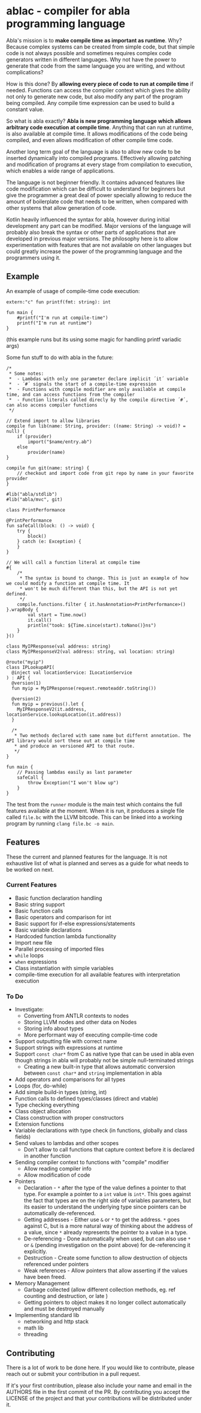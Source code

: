 # ablac - compiler for abla programming language

Abla's mission is to **make compile time as important as runtime**. Why? Because complex systems can be created from simple code, but that simple code is not always possible and sometimes requires complex code generators written in different languages. Why not have the power to generate that code from the same language you are writing, and without complications?

How is this done? By **allowing every piece of code to run at compile time** if needed. Functions can access the compiler context which gives the ability not only to generate new code, but also modify any part of the program being compiled. Any compile time expression can be used to build a constant value.

So what is abla exactly? **Abla is new programming language which allows arbitrary code execution at compile time**. Anything that can run at runtime, is also available at compile time. It allows modifications of the code being compiled, and even allows modification of other compile time code. 

Another long term goal of the language is also to allow new code to be inserted dynamically into compiled programs. Effectively allowing patching and modification of programs at every stage from compilation to execution, which enables a wide range of applications.

The language is not beginner friendly. It contains advanced features like code modification which can be difficult to understand for beginners but give the programmer a great deal of power specially allowing to reduce the amount of boilerplate code that needs to be written, when compared with other systems that allow generation of code.

Kotlin heavily influenced the syntax for abla, however during initial development any part can be modified. Major versions of the language will probably also break the syntax or other parts of applications that are developed in previous major versions. The philosophy here is to allow experimentation with features that are not available on other languages but could greatly increase the power of the programming language and the programmers using it.

## Example

An example of usage of compile-time code execution:

```abla
extern:"c" fun printf(fmt: string): int

fun main {
    #printf("I'm run at compile-time")
    printf("I'm run at runtime")
}
```
(this example runs but its using some magic for handling printf variadic args)

Some fun stuff to do with abla in the future:
```abla
/*
 * Some notes:
 *  - Lambdas with only one parameter declare implicit ´it´ variable
 *  - ´#´ signals the start of a compile-time expression
 *  - Functions with compile modifier are only available at compile time, and can access functions from the compiler
 *  - Function literals called direcly by the compile directive ´#´, can also access compiler functions
 */

// Extend import to allow libraries
compile fun lib(name: String, provider: ((name: String) -> void)? = null) {
    if (provider)
        import("$name/entry.ab")
    else
        provider(name)
}

compile fun git(name: string) {
    // checkout and import code from git repo by name in your favorite provider
}

#lib("abla/stdlib")
#lib("abla/mvc", git)

class PrintPerformance

@PrintPerformance
fun safeCall(block: () -> void) {
    try {
        block()
    } catch (e: Exception) {
    }
}

// We will call a function literal at compile time
#{
    /*
     * The syntax is bound to change. This is just an example of how we could modify a function at compile time. It
     * won't be much different than this, but the API is not yet defined.
     */
    compile.functions.filter { it.hasAnnotation<PrintPerformance>() }.wrapBody {
        val start = Time.now()
        it.call()
        println("took: ${Time.since(start).toNano()}ns")
    }
}()

class MyIPResponse(val address: string)
class MyIPResponseV2(val address: string, val location: string)

@route("myip")
class IPLookupAPI(
  @inject val locationService: ILocationService
) : API {
  @version(1)
  fun myip = MyIPResponse(request.remoteaddr.toString())

  @version(2)
  fun myip = previous().let {
    MyIPResponseV2(it.address, locationService.lookupLocation(it.address))
  }

  /*
   * Two methods declared with same name but differnt annotation. The API library would sort these out at compile time
   * and produce an versioned API to that route.
   */
}

fun main {
    // Passing lambdas easily as last parameter
    safeCall {
        throw Exception("I won't blow up")
    }
}
```

The test from the `runner` module is the main test which contains the full features available at the moment. When it is run, it produces a single file called `file.bc` with the LLVM bitcode. This can be linked into a working program by running `clang file.bc -o main`.

## Features

These the current and planned features for the language. It is not exhaustive list of what is planned and serves as a guide for what needs to be worked on next. 

### Current Features
- Basic function declaration handling
- Basic string support
- Basic function calls
- Basic operators and comparison for int
- Basic support for if-else expressions/statements
- Basic variable declarations
- Hardcoded function lambda functionality
- Import new file
- Parallel processing of imported files
- `while` loops
- `when` expressions
- Class instantiation with simple variables
- compile-time execution for all available features with interpretation execution

### To Do
- Investigate:
  * Converting from ANTLR contexts to nodes
  * Storing LLVM nodes and other data on Nodes
  * Storing info about types
  * More performant way of executing compile-time code
- Support outputting file with correct name
- Support strings with expressions at runtime
- Support `const char*` from C as native type that can be used in abla even though strings in abla will probably not be simple null-terminated strings
  * Creating a new built-in type that allows automatic conversion between `const char*` and `string` implementation in abla
- Add operators and comparisons for all types
- Loops (for, do-while)
- Add simple build-in types (string, int)
- Function calls to defined types/classes (direct and vtable)
- Type checking everything
- Class object allocation
- Class construction with proper constructors
- Extension functions
- Variable declarations with type check (in functions, globally and class fields)
- Send values to lambdas and other scopes
  * Don't allow to call functions that capture context before it is declared in another function
- Sending compiler context to functions with "compile" modifier
  * Allow reading compiler info
  * Allow modification of code
- Pointers
  * Declaration - `*` after the type of the value defines a pointer to that type. For example a pointer to a `int` value is `int*`. This goes against the fact that types are on the right side of variables parameters, but its easier to understand the underlying type since pointers can be automatically de-referenced.
  * Getting addresses - Either use `&` or `*` to get the address. `*` goes against C, but is a more natural way of thinking about the address of a value, since `*` already represents the pointer to a value in a type.
  * De-referencing - Done automatically when used, but can also use `*` or `&` (pending investigation on the point above) for de-referencing it explicitly.
  * Destruction - Create some function to allow destruction of objects referenced under pointers
  * Weak references - Allow pointers that allow asserting if the values have been freed.
- Memory Management
  * Garbage collected (allow different collection methods, eg. ref counting and destruction, or late )
  * Getting pointers to object makes it no longer collect automatically and must be destroyed manually
- Implementing standard lib 
  * networking and http stack
  * math lib
  * threading

## Contributing

There is a lot of work to be done here. If you would like to contribute, please reach out or submit your contribution in a pull request.

If it's your first contribution, please also include your name and email in the AUTHORS file in the first commit of the PR. By contributing you accept the LICENSE of the project and that your contributions will be distributed under it.
